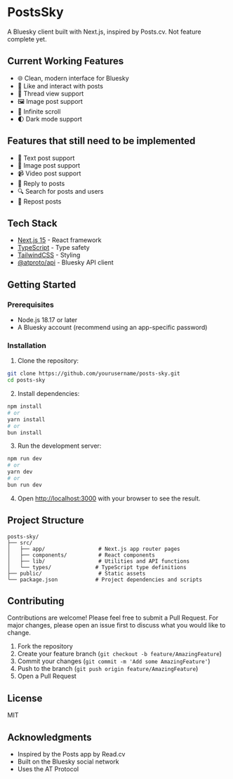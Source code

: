 # PostsSky

A Bluesky client built with Next.js, inspired by Posts.cv. Not feature complete yet.

## Current Working Features

- 🌐 Clean, modern interface for Bluesky
- 💙 Like and interact with posts
- 🧵 Thread view support
- 🖼️ Image post support
- 🔄 Infinite scroll
- 🌓 Dark mode support

## Features that still need to be implemented

- 📝 Text post support
- 📸 Image post support
- 📹 Video post support
- 📝 Reply to posts
- 🔍 Search for posts and users
- 🔄 Repost posts

## Tech Stack

- [Next.js 15](https://nextjs.org/) - React framework
- [TypeScript](https://www.typescriptlang.org/) - Type safety
- [TailwindCSS](https://tailwindcss.com/) - Styling
- [@atproto/api](https://github.com/bluesky-social/atproto) - Bluesky API client

## Getting Started

### Prerequisites

- Node.js 18.17 or later
- A Bluesky account (recommend using an app-specific password)

### Installation

1. Clone the repository:

```bash
git clone https://github.com/yourusername/posts-sky.git
cd posts-sky
```

2. Install dependencies:

```bash
npm install
# or
yarn install
# or
bun install
```

3. Run the development server:

```bash
npm run dev
# or
yarn dev
# or
bun run dev
```

4. Open [http://localhost:3000](http://localhost:3000) with your browser to see the result.

## Project Structure

```
posts-sky/
├── src/
│   ├── app/                 # Next.js app router pages
│   ├── components/          # React components
│   ├── lib/                 # Utilities and API functions
│   └── types/              # TypeScript type definitions
├── public/                  # Static assets
└── package.json            # Project dependencies and scripts
```

## Contributing

Contributions are welcome! Please feel free to submit a Pull Request. For major changes, please open an issue first to discuss what you would like to change.

1. Fork the repository
2. Create your feature branch (`git checkout -b feature/AmazingFeature`)
3. Commit your changes (`git commit -m 'Add some AmazingFeature'`)
4. Push to the branch (`git push origin feature/AmazingFeature`)
5. Open a Pull Request

## License

MIT

## Acknowledgments

- Inspired by the Posts app by Read.cv
- Built on the Bluesky social network
- Uses the AT Protocol
